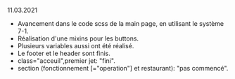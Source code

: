 11.03.2021

* Avancement dans le code scss de la main page, en utilisant le système 7-1.
* Réalisation d'une mixins pour les buttons. 
* Plusieurs variables aussi ont été réalisé. 
* Le footer et le header sont finis.
* class="acceuil",premier jet: "fini".
* section (fonctionnement [="operation"] et restaurant): "pas commencé".